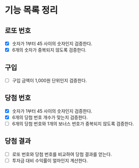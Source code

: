 # 기능 목록 정리

## 로또 번호

- [x] 숫자가 1부터 45 사이의 숫자인지 검증한다.
- [x] 6개의 숫자가 중복되지 않도록 검증한다.

## 구입

- [ ] 구입 금액이 1,000원 단위인지 검증한다.

## 당첨 번호

- [x] 숫자가 1부터 45 사이의 숫자인지 검증한다.
- [x] 6개의 당첨 번호 개수가 맞는지 검증한다.
- [ ] 6개의 당첨 번호와 1개의 보너스 번호가 중복되지 않도록 검증한다.

## 당첨 결과

- [ ] 로또 번호와 당첨 번호를 비교하여 당첨 결과를 얻는다.
- [ ] 투자금 대비 수익률이 얼마인지 계산한다.